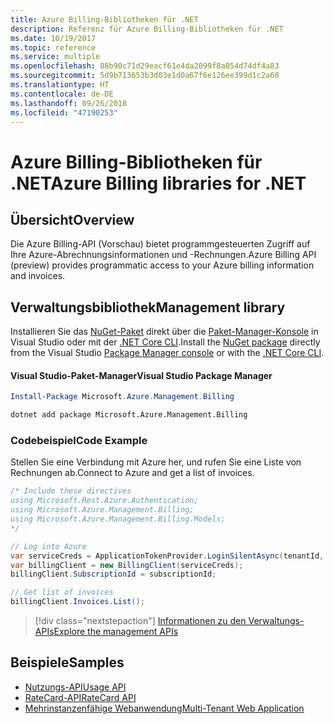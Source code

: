 ```yaml
---
title: Azure Billing-Bibliotheken für .NET
description: Referenz für Azure Billing-Bibliotheken für .NET
ms.date: 10/19/2017
ms.topic: reference
ms.service: multiple
ms.openlocfilehash: 88b90c71d29eacf61e4da2099f8a054d74df4a83
ms.sourcegitcommit: 5d9b713653b3d03e1d0a67f6e126ee399d1c2a60
ms.translationtype: HT
ms.contentlocale: de-DE
ms.lasthandoff: 09/26/2018
ms.locfileid: "47190253"
---
```

# <a name="azure-billing-libraries-for-net"></a><span data-ttu-id="c6c05-103">Azure Billing-Bibliotheken für .NET</span><span class="sxs-lookup"><span data-stu-id="c6c05-103">Azure Billing libraries for .NET</span></span>

## <a name="overview"></a><span data-ttu-id="c6c05-104">Übersicht</span><span class="sxs-lookup"><span data-stu-id="c6c05-104">Overview</span></span>

<span data-ttu-id="c6c05-105">Die Azure Billing-API (Vorschau) bietet programmgesteuerten Zugriff auf Ihre Azure-Abrechnungsinformationen und -Rechnungen.</span><span class="sxs-lookup"><span data-stu-id="c6c05-105">Azure Billing API (preview) provides programmatic access to your Azure billing information and invoices.</span></span>

## <a name="management-library"></a><span data-ttu-id="c6c05-106">Verwaltungsbibliothek</span><span class="sxs-lookup"><span data-stu-id="c6c05-106">Management library</span></span>

<span data-ttu-id="c6c05-107">Installieren Sie das [NuGet-Paket](https://www.nuget.org/packages/Microsoft.Azure.Management.Billing) direkt über die [Paket-Manager-Konsole][PackageManager] in Visual Studio oder mit der [.NET Core CLI][DotNetCLI].</span><span class="sxs-lookup"><span data-stu-id="c6c05-107">Install the [NuGet package](https://www.nuget.org/packages/Microsoft.Azure.Management.Billing) directly from the Visual Studio [Package Manager console][PackageManager] or with the [.NET Core CLI][DotNetCLI].</span></span>

#### <a name="visual-studio-package-manager"></a><span data-ttu-id="c6c05-108">Visual Studio-Paket-Manager</span><span class="sxs-lookup"><span data-stu-id="c6c05-108">Visual Studio Package Manager</span></span>

```powershell
Install-Package Microsoft.Azure.Management.Billing
```

```bash
dotnet add package Microsoft.Azure.Management.Billing
```

### <a name="code-example"></a><span data-ttu-id="c6c05-109">Codebeispiel</span><span class="sxs-lookup"><span data-stu-id="c6c05-109">Code Example</span></span>

<span data-ttu-id="c6c05-110">Stellen Sie eine Verbindung mit Azure her, und rufen Sie eine Liste von Rechnungen ab.</span><span class="sxs-lookup"><span data-stu-id="c6c05-110">Connect to Azure and get a list of invoices.</span></span>

```csharp
/* Include these directives
using Microsoft.Rest.Azure.Authentication;
using Microsoft.Azure.Management.Billing;
using Microsoft.Azure.Management.Billing.Models;
*/

// Log into Azure
var serviceCreds = ApplicationTokenProvider.LoginSilentAsync(tenantId, clientId, secret);
var billingClient = new BillingClient(serviceCreds);
billingClient.SubscriptionId = subscriptionId;

// Get list of invoices
billingClient.Invoices.List();
```

> [!div class="nextstepaction"]
> [<span data-ttu-id="c6c05-111">Informationen zu den Verwaltungs-APIs</span><span class="sxs-lookup"><span data-stu-id="c6c05-111">Explore the management APIs</span></span>](/dotnet/api/overview/azure/billing/management)

## <a name="samples"></a><span data-ttu-id="c6c05-112">Beispiele</span><span class="sxs-lookup"><span data-stu-id="c6c05-112">Samples</span></span>

* [<span data-ttu-id="c6c05-113">Nutzungs-API</span><span class="sxs-lookup"><span data-stu-id="c6c05-113">Usage API</span></span>](https://github.com/Azure-Samples/billing-dotnet-usage-api)
* [<span data-ttu-id="c6c05-114">RateCard-API</span><span class="sxs-lookup"><span data-stu-id="c6c05-114">RateCard API</span></span>](https://github.com/Azure-Samples/billing-dotnet-ratecard-api)
* [<span data-ttu-id="c6c05-115">Mehrinstanzenfähige Webanwendung</span><span class="sxs-lookup"><span data-stu-id="c6c05-115">Multi-Tenant Web Application</span></span>](https://github.com/Azure-Samples/billing-dotnet-webapp-multitenant)

[PackageManager]: https://docs.microsoft.com/nuget/tools/package-manager-console
[DotNetCLI]: https://docs.microsoft.com/dotnet/core/tools/dotnet-add-package
